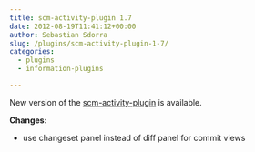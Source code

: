 ```yaml
---
title: scm-activity-plugin 1.7
date: 2012-08-19T11:41:12+00:00
author: Sebastian Sdorra
slug: /plugins/scm-activity-plugin-1-7/
categories:
  - plugins
  - information-plugins

---
```

New version of the [scm-activity-plugin](https://github.com/scm-manager/scm-activity-plugin) is available.

**Changes:**

- use changeset panel instead of diff panel for commit views

